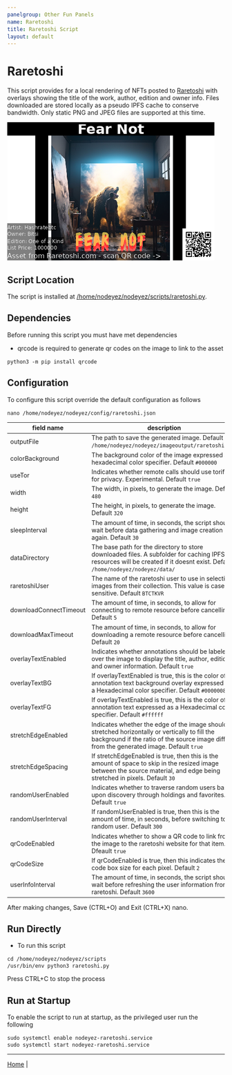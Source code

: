 ```yaml
---
panelgroup: Other Fun Panels
name: Raretoshi
title: Raretoshi Script
layout: default
---
```


# Raretoshi

This script provides for a local rendering of NFTs posted to [Raretoshi](https://raretoshi.com/market)
with overlays showing the title of the work, author, edition and owner info.
Files downloaded are stored locally as a pseudo IPFS cache to conserve bandwidth.
Only static PNG and JPEG files are supported at this time.

![sample raretoshi rendering](../images/raretoshi.png)

## Script Location

The script is installed at
[/home/nodeyez/nodeyez/scripts/raretoshi.py](../scripts/raretoshi.py).

## Dependencies

Before running this script you must have met dependencies

- qrcode is required to generate qr codes on the image to link to the asset

```shell
python3 -m pip install qrcode
```

## Configuration

To configure this script override the default configuration as follows

```shell
nano /home/nodeyez/nodeyez/config/raretoshi.json
```

| field name | description |
| --- | --- |
| outputFile | The path to save the generated image. Default `/home/nodeyez/nodeyez/imageoutput/raretoshi.png` |
| colorBackground | The background color of the image expressed as a hexadecimal color specifier. Default `#000000` |
| useTor | Indicates whether remote calls should use torify for privacy. Experimental. Default `true` |
| width | The width, in pixels, to generate the image. Default `480` |
| height | The height, in pixels, to generate the image. Default `320` |
| sleepInterval | The amount of time, in seconds, the script should wait before data gathering and image creation again. Default `30` |
| dataDirectory | The base path for the directory to store downloaded files. A subfolder for caching IPFS resources will be created if it doesnt exist. Default `/home/nodeyez/nodeyez/data/` |
| raretoshiUser | The name of the raretoshi user to use in selecting images from their collection. This value is case-sensitive. Default `BTCTKVR` |
| downloadConnectTimeout | The amount of time, in seconds, to allow for connecting to remote resource before cancelling. Default `5` |
| downloadMaxTimeout | The amount of time, in seconds, to allow for downloading a remote resource before cancelling. Default `20` |
| overlayTextEnabled | Indicates whether annotations should be labeled over the image to display the title, author, edition and owner information. Default `true` |
| overlayTextBG | If overlayTextEnabled is true, this is the color of the annotation text background overlay expressed as a Hexadecimal color specifier. Default `#00000080` |
| overlayTextFG | If overlayTextEnabled is true, this is the color of the annotation text expressed as a Hexadecimal color specifier. Default `#ffffff` |
| stretchEdgeEnabled | Indicates whether the edge of the image should be stretched horizontally or vertically to fill the background if the ratio of the source image differs from the generated image. Default `true` |
| stretchEdgeSpacing | If stretchEdgeEnabled is true, then this is the amount of space to skip in the resized image between the source material, and edge being stretched in pixels. Default `30` |
| randomUserEnabled | Indicates whether to traverse random users based upon discovery through holdings and favorites. Default `true` |
| randomUserInterval | If randomUserEnabled is true, then this is the amount of time, in seconds, before switching to a random user. Default `300` |
| qrCodeEnabled | Indicates whether to show a QR code to link from the image to the raretoshi website for that item. Dfeault `true` |
| qrCodeSize | If qrCodeEnabled is true, then this indicates the qr code box size for each pixel. Default `2` |
| userInfoInterval | The amount of time, in seconds, the script should wait before refreshing the user information from raretoshi. Default `3600` |

After making changes, Save (CTRL+O) and Exit (CTRL+X) nano.

## Run Directly

* To run this script

```shell
cd /home/nodeyez/nodeyez/scripts
/usr/bin/env python3 raretoshi.py
```

Press CTRL+C to stop the process

## Run at Startup

To enable the script to run at startup, as the privileged user run the following

```shell
sudo systemctl enable nodeyez-raretoshi.service
sudo systemctl start nodeyez-raretoshi.service
```

---

[Home](../) | 

